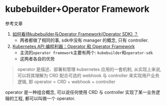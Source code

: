 # kubebuilder+Operator Framework

参考文章

1. [如何看待kubebuilder与Operator Framework(Operator SDK) ？](https://www.zhihu.com/question/290497164)
    - 两者都做了相同的事, sdk中没有 manager 的概念, 只有 controller.
2. [Kubernetes API 编程利器：Operator 和 Operator Framework](https://www.cnblogs.com/yunqishequ/p/12395754.html)
    - 主流的`operator framework`主要有两个: `kubebuilder`和`operator-sdk`
    - 这两者各自的优势

> operator 是描述、部署和管理 kubernetes 应用的一套机制, 从实现上来说, 可以将其理解为 CRD 配合可选的 webhook 与 controller 来实现用户业务逻辑, 即 operator = CRD + webhook + controller

operator 是一种组合概念, 可以说任何使用 CRD 与 controller 实现了某一业务逻辑的工程, 都可以叫做一个 operator.
